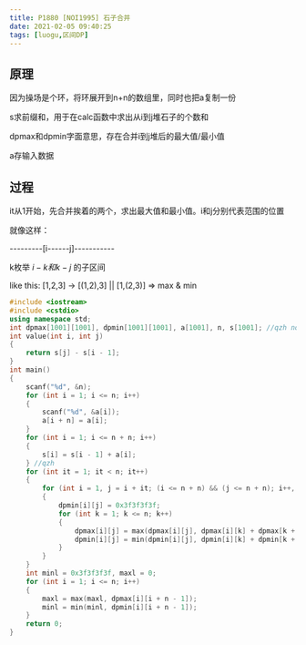 ```yaml
---
title: P1880 [NOI1995] 石子合并
date: 2021-02-05 09:40:25
tags: [luogu,区间DP]
---
```

## 原理

因为操场是个环，将环展开到n+n的数组里，同时也把a复制一份

s求前缀和，用于在calc函数中求出从i到j堆石子的个数和

dpmax和dpmin字面意思，存在合并i到j堆后的最大值/最小值

a存输入数据

<!--more-->

## 过程

it从1开始，先合并挨着的两个，求出最大值和最小值。i和j分别代表范围的位置

就像这样：

---------[i------j]-----------

k枚举 $i-k 和 k-j$ 的子区间

like this: [1,2,3] -> [(1,2),3] || [1,(2,3)] => max & min

```cpp
#include <iostream>
#include <cstdio>
using namespace std;
int dpmax[1001][1001], dpmin[1001][1001], a[1001], n, s[1001]; //qzh not qiezihe dp: max after combining i to j
int value(int i, int j)
{
    return s[j] - s[i - 1];
}
int main()
{
    scanf("%d", &n);
    for (int i = 1; i <= n; i++)
    {
        scanf("%d", &a[i]);
        a[i + n] = a[i];
    }
    for (int i = 1; i <= n + n; i++)
    {
        s[i] = s[i - 1] + a[i];
    } //qzh
    for (int it = 1; it < n; it++)
    {
        for (int i = 1, j = i + it; (i <= n + n) && (j <= n + n); i++, j = i + it;)
        {
            dpmin[i][j] = 0x3f3f3f3f;
            for (int k = 1; k <= n; k++)
            {
                dpmax[i][j] = max(dpmax[i][j], dpmax[i][k] + dpmax[k + 1][j]) + value(i, j);
                dpmin[i][j] = min(dpmin[i][j], dpmin[i][k] + dpmin[k + 1][j]) + value(i, j);
            }
        }
    }
    int minl = 0x3f3f3f3f, maxl = 0;
    for (int i = 1; i <= n; i++)
    {
        maxl = max(maxl, dpmax[i][i + n - 1]);
        minl = min(minl, dpmin[i][i + n - 1]);
    }
    return 0;
}
```
